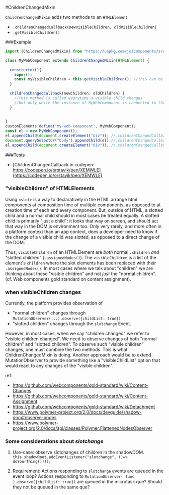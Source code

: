 #ChildrenChangedMixin

`ChildrenChangedMixin` adds two methods to an `HTMLElement`
* `.childrenChangedCallback(newVisibleChildren, oldVisibleChildren)`
* `.getVisibleChildren()`

###Example

```javascript
import {ChildrenChangedMixin} from "https://unpkg.com/joicomponents/src/ChildrenChangedMixin.js";

class MyWebComponent extends ChildrenChangedMixin(HTMLElement) {
                                               
  constructor(){
    super();
    const myVisibleChildren = this.getVisibleChildren(); //this can be called even when not connected
  }
  
  childrenChangedCallback(newChildren, oldChildren) {
    //this method is called everytime a visible child changes
    //but only while the instance of MyWebComponent is connected to the DOM.
  }
  
  
}
customElements.define("my-web-component", MyWebComponent);
const el = new MyWebComponent();
el.appendChild(document.createElement("div")); //.childrenChangedCallback is NOT triggered since el is not connected to DOM.
document.querySelector("body").appendChild(el);//.childrenChangedCallback is triggered when el gets connected to DOM.
el.appendChild(document.createElement("div")); //.childrenChangedCallback is triggered while el is connected and childList changes.
```
###Tests
* [ChildrenChangedCallback in codepen: https://codepen.io/orstavik/pen/XEMWLE](https://codepen.io/orstavik/pen/XEMWLE)

### "visibleChildren" of HTMLElements
Using ```<slot>``` is a way to declaratively in the HTML arrange html components at
composition time of multiple components, as opposed to at creation time of each 
and every component. But, outside of HTML, a slotted child and a normal child 
should in most cases be treated equally. A slotted child is primarily "just a child":
it looks that way on screen, and should act that way in the DOM js environment too.
Only very rarely, and more often in a platform context than an app context, 
does a developer need to know if the change of a visible
child was slotted, as opposed to a direct change of the DOM.
   
Thus, ```visibleChildren``` of an HTMLElement are _both_ normal ```.children``` 
_and_ "slotted children" (```.assignedNodes()```).
The ```visibleChildren``` is a list of the element's ```children``` where 
the slot elements has been replaced with their ```.assignedNodes()```.
In most cases where we talk about "children" we are thinking about these 
"visible children" and not _just_ the "normal children". (cf. Web components gold standard on content assignment).

### when visibleChildren changes
Currently, the platform provides observation of
 * "normal children" changes through ```MutationObserver(...).observe({childList: true})```
 * "slotted children" changes through the ```slotchange``` Event.
 
However, in most cases, when we say "children changed" we refer to "visible children changed". 
We need to observe  changes of both "normal children" and "slotted children". 
To observe such "visible children" changes, one must combine the two methods. 
This is what ChildrenChangedMixin is doing.
Another approach would be to extend MutationObserver to provide something like a "visibleChildList" 
option that would react to any changes of the "visible children". 

ref:
 * https://github.com/webcomponents/gold-standard/wiki/Content-Changes
 * https://github.com/webcomponents/gold-standard/wiki/Content-Assignment
 * https://github.com/webcomponents/gold-standard/wiki/Detachment                                  
 * https://www.polymer-project.org/2.0/docs/devguide/shadow-dom#observe-nodes
 * https://www.polymer-project.org/2.0/docs/api/classes/Polymer.FlattenedNodesObserver 
 
### Some considerations about _slotchange_ 
 
1) Use-case: observe slotchanges of children in the shadowDOM.
```this.shadowRoot.addEventListener("slotchange", ()=> doYourThing())));```
 
2) Requirement: Actions responding to ```slotchange``` events are queued in the event loop?
Actions responding to ```MutationObserver( func ).observe({childList: true})``` are queued in the microtask que? 
Should they not be queued in the same que?